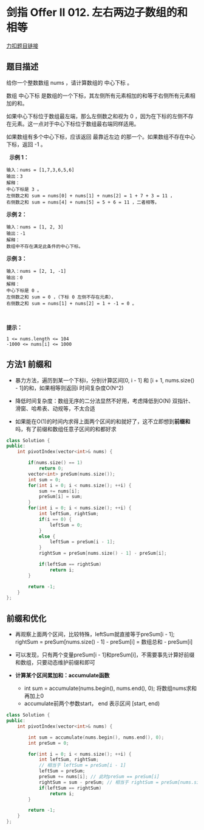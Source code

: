 <p id="左右两边子数组的和相等"></p>

# 剑指 Offer II 012. 左右两边子数组的和相等  

[力扣题目链接](https://leetcode.cn/problems/tvdfij/)    


## 题目描述  

给你一个整数数组 nums ，请计算数组的 中心下标 。

数组 中心下标 是数组的一个下标，其左侧所有元素相加的和等于右侧所有元素相加的和。

如果中心下标位于数组最左端，那么左侧数之和视为 0 ，因为在下标的左侧不存在元素。这一点对于中心下标位于数组最右端同样适用。

如果数组有多个中心下标，应该返回 最靠近左边 的那一个。如果数组不存在中心下标，返回 -1 。

 
**示例 1：**

    输入：nums = [1,7,3,6,5,6]
    输出：3
    解释：
    中心下标是 3 。
    左侧数之和 sum = nums[0] + nums[1] + nums[2] = 1 + 7 + 3 = 11 ，
    右侧数之和 sum = nums[4] + nums[5] = 5 + 6 = 11 ，二者相等。

**示例 2：**

    输入：nums = [1, 2, 3]
    输出：-1
    解释：
    数组中不存在满足此条件的中心下标。

**示例 3：**

    输入：nums = [2, 1, -1]
    输出：0
    解释：
    中心下标是 0 。
    左侧数之和 sum = 0 ，（下标 0 左侧不存在元素），
    右侧数之和 sum = nums[1] + nums[2] = 1 + -1 = 0 。
 

**提示：**

    1 <= nums.length <= 104
    -1000 <= nums[i] <= 1000  



## 方法1 前缀和  

* 暴力方法，遍历到某一个下标i，分别计算区间[0, i - 1] 和 [i + 1, nums.size() - 1]的和，如果相等则返回i  时间复杂度O(N^2)

* 降低时间复杂度：数组无序的二分法显然不好用，考虑降低到O(N)   双指针、滑窗、哈希表、动规等，不太合适  

* 如果能在O(1)的时间内求得上面两个区间的和就好了，这不立即想到**前缀和**吗，有了前缀和数组任意子区间的和都好求  

```cpp
class Solution {
public:
    int pivotIndex(vector<int>& nums) {

        if(nums.size() == 1)
            return 0;
        vector<int> preSum(nums.size());
        int sum = 0;
        for(int i = 0; i < nums.size(); ++i) {
            sum += nums[i];
            preSum[i] = sum;
        }
        for(int i = 0; i < nums.size(); ++i) {
            int leftSum, rightSum;
            if(i == 0) {
                leftSum = 0;
            }
            else { 
                leftSum = preSum[i - 1];
            }
            rightSum = preSum[nums.size() - 1] - preSum[i];

            if(leftSum == rightSum)
                return i;
        }

        return -1;
    }
};
```

## 前缀和优化  

* 再观察上面两个区间，比较特殊，leftSum就直接等于preSum[i - 1];  rightSum = preSum[nums.size() - 1] - preSum[i] = 数组总和 - preSum[i]  

* 可以发现，只有两个变量preSum[i - 1]和preSum[i]，不需要事先计算好前缀和数组，只要动态维护前缀和即可  

* **计算某个区间累加和：accumulate函数**  
    * int sum = accumulate(nums.begin(), nums.end(), 0); 将数组nums求和再加上0  
    * accumulate前两个参数start， end 表示区间 [start, end)  

```cpp
class Solution {
public:
    int pivotIndex(vector<int>& nums) {

        int sum = accumulate(nums.begin(), nums.end(), 0);
        int preSum = 0;

        for(int i = 0; i < nums.size(); ++i) {
            int leftSum, rightSum;
            // 相当于 leftSum = preSum[i - 1]
            leftSum = preSum;
            preSum += nums[i]; // 此时preSum == preSum[i]
            rightSum = sum - preSum; // 相当于 rightSum = preSum[nums.size() - 1] - preSum[i];
            if(leftSum == rightSum)
                return i;       
        }

        return -1;
    }
};
```


